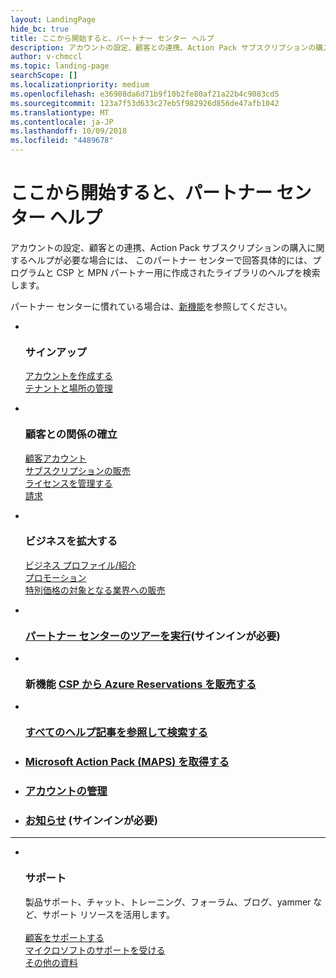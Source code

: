 ```yaml
---
layout: LandingPage
hide_bc: true
title: ここから開始すると、パートナー センター ヘルプ
description: アカウントの設定、顧客との連携、Action Pack サブスクリプションの購入に関するヘルプが必要な場合には、 このパートナー センターで回答具体的には、プログラムと CSP と MPN パートナー用に作成されたライブラリのヘルプを検索します。
author: v-chmccl
ms.topic: landing-page
searchScope: []
ms.localizationpriority: medium
ms.openlocfilehash: e36908da6d71b9f10b2fe80af21a22b4c9083cd5
ms.sourcegitcommit: 123a7f53d633c27eb5f982926d856de47afb1042
ms.translationtype: MT
ms.contentlocale: ja-JP
ms.lasthandoff: 10/09/2018
ms.locfileid: "4489678"
---
```

# <a name="start-here-for-help-with-partner-center"></a>ここから開始すると、パートナー センター ヘルプ

アカウントの設定、顧客との連携、Action Pack サブスクリプションの購入に関するヘルプが必要な場合には、 このパートナー センターで回答具体的には、プログラムと CSP と MPN パートナー用に作成されたライブラリのヘルプを検索します。

パートナー センターに慣れている場合は、[新機能](/partner-center/whats-new-in-pc)を参照してください。

<ul id="products1" class="cardsC cols cols3 panelContent singlePanelContent">
    <li>
        <div class="cardSize">
            <div class="cardPadding">
                <div class="card">
                    <div class="cardImageOuter">
                        <div class="cardImage bgdAccent1">
                            <img alt="" src="https://docs.microsoft.com/media/illustrations/sql-get-started-understand.svg" data-linktype="external">
                        </div>
                    </div>
                    <div class="cardText">
                        <h3>サインアップ</h3>
                        <p><a href="/partner-center/mpn-create-a-partner-center-account">アカウントを作成する</a><br /><a href="/partner-center/azure-active-directory-tenants-and-partner-center">テナントと場所の管理</a></p>
                    </div>
                </div>
            </div>
        </div>
    </li>
    <li>
        <div class="cardSize">
            <div class="cardPadding">
                <div class="card">
                    <div class="cardImageOuter">
                        <div class="cardImage bgdAccent1">
                            <img alt="" src="https://docs.microsoft.com/media/illustrations/virtualization-hperv-server-community.svg" data-linktype="external">
                        </div>
                    </div>
                    <div class="cardText">
                        <h3>顧客との関係の確立</h3>
                        <p><a href="/partner-center/customer-accounts">顧客アカウント</a><br /><a href="/partner-center/customer-subscriptions">サブスクリプションの販売</a><br /><a href="/partner-center/assign-licenses-to-users">ライセンスを管理する</a><br /><a href="/partner-center/billing">請求</a></p>
                    </div>
                </div>
            </div>
        </div>
    </li>
    <li>
        <div class="cardSize">
            <div class="cardPadding">
                <div class="card">
                    <div class="cardImageOuter">
                        <div class="cardImage bgdAccent1">
                            <img alt="" src="https://docs.microsoft.com/media/illustrations/biztalk-get-started-scenarios.svg" data-linktype="external">
                        </div>
                    </div>
                    <div class="cardText">
                        <h3>ビジネスを拡大する</h3>
                        <p><a href="/partner-center/referrals">ビジネス プロファイル/紹介</a><br /><a href="/partner-center/promotions">プロモーション</a><br /><a href="/partner-center/get-special-pricing-for-offers">特別価格の対象となる業界への販売</a></p>
                    </div>
                </div>
            </div>
        </div>
    </li>
</ul>

<ul id="products2" class="cardsF cols cols3 panelContent singlePanelContent">
    <li>
        <div class="cardSize">
            <div class="cardPadding">
                <div class="card">
                    <div class="cardImageOuter">
                        <div class="cardImage">
                            <img alt="" src="https://docs.microsoft.com/media/common/i_portal.svg" data-linktype="external">
                        </div>
                    </div>
                    <div class="cardText">
                        <h3><a href="https://partnercenter.microsoft.com/pcv/redirect?authenticate=true&redirect=%2Fdashboard%2Foverview">パートナー センターのツアーを実行</a>(サインインが必要)</h3>
                    </div>
                </div>
            </div>
        </div>
    </li>
    <li>
        <div class="cardSize">
            <div class="cardPadding">
                <div class="card">
                    <div class="cardImageOuter">
                        <div class="cardImage">
                            <img alt="" src="https://docs.microsoft.com/media/common/i_vmm-cloud.svg" data-linktype="external">
                        </div>
                    </div>
                    <div class="cardText">
                        <h3>新機能 <a href="/partner-center/azure-ri-server-subscriptions">CSP から Azure Reservations を販売する</a></h3>
                    </div>
                </div>
            </div>
        </div>
    </li>
    <li>
        <div class="cardSize">
            <div class="cardPadding">
                <div class="card">
                    <div class="cardImageOuter">
                        <div class="cardImage">
                            <img alt="" src="https://docs.microsoft.com/media/common/i_form.svg" data-linktype="external">
                        </div>
                    </div>
                    <div class="cardText">
                        <h3><a href="/partner-center/">すべてのヘルプ記事を参照して検索する</a></h3>
                    </div>
                </div>
            </div>
        </div>
    </li>
    <li>
        <div class="cardSize">
            <div class="cardPadding">
                <div class="card">
                    <div class="cardText">
                        <h3><a href="/partner-center/mpn-get-action-pack">Microsoft Action Pack (MAPS) を取得する</a></h3>
                    </div>
                </div>
            </div>
        </div>
    </li>
    <li>
        <div class="cardSize">
            <div class="cardPadding">
                <div class="card">
                    <div class="cardText">
                        <h3><a href="/partner-center/partner-center-account-setup">アカウントの管理</a></h3>
                    </div>
                </div>
            </div>
        </div>
    </li>
    <li>
        <div class="cardSize">
            <div class="cardPadding">
                <div class="card">
                    <div class="cardText">
                        <h3><a href="https://partnercenter.microsoft.com/pcv/announcements">お知らせ</a> (サインインが必要)</h3>
                    </div>
                </div>
            </div>
        </div>
    </li>
</ul>
<hr />

<ul id="products3" class="cardsF cols cols3 panelContent singlePanelContent">
    <li>
        <div class="cardSize">
            <div class="cardPadding">
                <div class="card">
                    <div class="cardImageOuter">
                        <div class="cardImage">
                            <img class="x-hidden-focus" alt="" src="https://docs.microsoft.com/media/common/i_support.svg" data-linktype="external">
                        </div>
                    </div>
                    <div class="cardText">
                        <h3>サポート</h3>
                        <p>製品サポート、チャット、トレーニング、フォーラム、ブログ、yammer など、サポート リソースを活用します。<br /><br /><a href="/partner-center/customer-support">顧客をサポートする</a><br /><a href="/partner-center/support-from-microsoft">マイクロソフトのサポートを受ける</a><br /><a href="https://partnercenter.microsoft.com/partner/support">その他の資料</a></p>
                    </div>
                </div>
            </div>
        </div>
    </li>
</ul>
